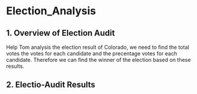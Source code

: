 # Election_Analysis
## 1. Overview of Election Audit 
Help Tom analysis the election result of Colorado, we need to find the total votes 
the votes for each candidate and the precentage votes for each candidate. Therefore 
we can find the winner of the election based on these results. 
## 2. Electio-Audit Results 
  
